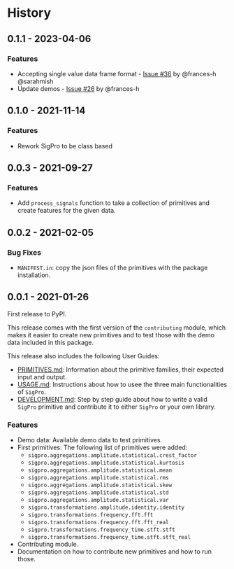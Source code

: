 # History

## 0.1.1 - 2023-04-06

### Features
* Accepting single value data frame format - [Issue #36](https://github.com/sintel-dev/SigPro/issues/36) by @frances-h @sarahmish
* Update demos - [Issue #26](https://github.com/sintel-dev/SigPro/pull/26) by @frances-h

## 0.1.0 - 2021-11-14

### Features
* Rework SigPro to be class based

## 0.0.3 - 2021-09-27

### Features
* Add `process_signals` function to take a collection of primitives and create features for the given data. 

## 0.0.2 - 2021-02-05

### Bug Fixes

* `MANIFEST.in`: copy the json files of the primitives with the package installation.

## 0.0.1 - 2021-01-26

First release to PyPI.

This release comes with the first version of the `contributing` module, which makes it easier
to create new primitives and to test those with the demo data included in this package.

This release also includes the following User Guides:

* [PRIMITIVES.md](https://github.com/sintel-dev/SigPro/blob/master/PRIMITIVES.md): Information
  about the primitive families, their expected input and output.
* [USAGE.md](https://github.com/sintel-dev/SigPro/blob/master/USAGE.md): Instructions about how
  to usee the three main functionalities of `SigPro`.
* [DEVELOPMENT.md](https://github.com/sintel-dev/SigPro/blob/master/DEVELOPMENT.md): Step by step
  guide about how to write a valid `SigPro` primitive and contribute it to either `SigPro` or
  your own library.

### Features

* Demo data: Available demo data to test primitives.
* First primitives: The following list of primitives were added:
  * `sigpro.aggregations.amplitude.statistical.crest_factor`
  * `sigpro.aggregations.amplitude.statistical.kurtosis`
  * `sigpro.aggregations.amplitude.statistical.mean`
  * `sigpro.aggregations.amplitude.statistical.rms`
  * `sigpro.aggregations.amplitude.statistical.skew`
  * `sigpro.aggregations.amplitude.statistical.std`
  * `sigpro.aggregations.amplitude.statistical.var`
  * `sigpro.transformations.amplitude.identity.identity`
  * `sigpro.transformations.frequency.fft.fft`
  * `sigpro.transformations.frequency.fft.fft_real`
  * `sigpro.transformations.frequency_time.stft.stft`
  * `sigpro.transformations.frequency_time.stft.stft_real`
* Contributing module.
* Documentation on how to contribute new primitives and how to run those.
